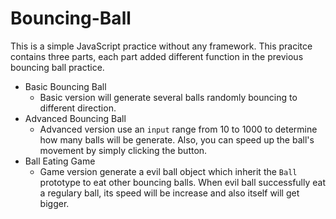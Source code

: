 # Bouncing-Ball

This is a simple JavaScript practice without any framework. This pracitce contains three parts, each part added different function in the previous bouncing ball practice.

- Basic Bouncing Ball
  - Basic version will  generate several balls randomly bouncing to different direction.
- Advanced Bouncing Ball
  - Advanced version use an `input` range from 10 to 1000 to determine how many balls will be generate. Also, you can speed up the ball's movement by simply clicking the button.
- Ball Eating Game
  - Game version generate a evil ball object which inherit the `Ball` prototype to eat other bouncing balls. When evil ball successfully eat a regulary ball, its speed will be increase and also itself will get bigger.